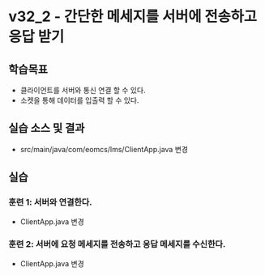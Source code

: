 # v32_2 - 간단한 메세지를 서버에 전송하고 응답 받기

## 학습목표

- 클라이언트를 서버와 통신 연결 할 수 있다.
- 소켓을 통해 데이터를 입출력 할 수 있다.

## 실습 소스 및 결과

- src/main/java/com/eomcs/lms/ClientApp.java 변경

## 실습  

### 훈련 1: 서버와 연결한다.

- ClientApp.java 변경

### 훈련 2: 서버에 요청 메세지를 전송하고 응답 메세지를 수신한다.

- ClientApp.java 변경